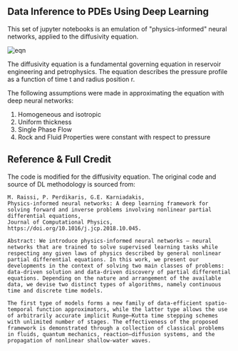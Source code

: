 ## Data Inference to PDEs Using Deep Learning

This set of jupyter notebooks is an emulation of "physics-informed" neural networks, applied to the diffusivity equation.

![eqn](https://wikimedia.org/api/rest_v1/media/math/render/svg/ef7f035a8de948328b8a983c06c099ff52d9ef07)

The diffusivity equation is a fundamental governing equation in reservoir engineering and petrophysics. The equation describes the pressure profile as a function of time t and radius position r. 

The following assumptions were made in approximating the equation with deep neural networks:
1. Homogeneous and isotropic
2. Uniform thickness
3. Single Phase Flow
4. Rock and Fluid Properties were constant with respect to pressure


## Reference & Full Credit
The code is modified for the diffusivity equation. The original code and source of DL methodology is sourced from:

```
M. Raissi, P. Perdikaris, G.E. Karniadakis,
Physics-informed neural networks: A deep learning framework for solving forward and inverse problems involving nonlinear partial differential equations,
Journal of Computational Physics,
https://doi.org/10.1016/j.jcp.2018.10.045.

Abstract: We introduce physics-informed neural networks – neural networks that are trained to solve supervised learning tasks while respecting any given laws of physics described by general nonlinear partial differential equations. In this work, we present our developments in the context of solving two main classes of problems: data-driven solution and data-driven discovery of partial differential equations. Depending on the nature and arrangement of the available data, we devise two distinct types of algorithms, namely continuous time and discrete time models. 

The first type of models forms a new family of data-efficient spatio-temporal function approximators, while the latter type allows the use of arbitrarily accurate implicit Runge–Kutta time stepping schemes with unlimited number of stages. The effectiveness of the proposed framework is demonstrated through a collection of classical problems in fluids, quantum mechanics, reaction–diffusion systems, and the propagation of nonlinear shallow-water waves.
```
